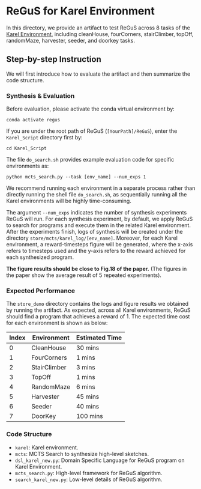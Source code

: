 # ReGuS for Karel Environment

In this directory, we provide an artifact to test ReGuS across 8 tasks of the [Karel Environment](https://compedu.stanford.edu/karel-reader/docs/python/en/chapter1.html), including cleanHouse, fourCorners, stairClimber, topOff, randomMaze, harvester, seeder, and doorkey tasks.

## Step-by-step Instruction

We will first introduce how to evaluate the artifact and then summarize the code structure.

### Synthesis & Evaluation

Before evaluation, please activate the conda virtual environment by:
```
conda activate regus
```

If you are under the root path of ReGuS (```[YourPath]/ReGuS```), enter the ```Karel_Script``` directory first by:
```
cd Karel_Script
```

The file ```do_search.sh``` provides example evaluation code for specific environments as:
```
python mcts_search.py --task [env_name] --num_exps 1
```

We recommend running each environment in a separate process rather than directly running the shell file ```do_search.sh```, as sequentially running all the Karel environments will be highly time-consuming.

The argument ```--num_exps``` indicates the number of synthesis experiments ReGuS will run. For each synthesis experiment, by default, we apply ReGuS to search for programs and execute them in the related Karel environment. After the experiments finish, logs of synthesis will be created under the directory ```store/mcts/karel_log/[env_name]```. Moreover, for each Karel environment, a reward-timesteps figure will be generated, where the x-axis refers to timesteps used and the y-axis refers to the reward achieved for each synthesized program.

**The figure results should be close to Fig.18 of the paper.** (The figures in the paper show the average result of 5 repeated experiments).

### Expected Performance

The ```store_demo``` directory contains the logs and figure results we obtained by running the artifact. As expected, across all Karel environments, ReGuS should find a program that achieves a reward of 1. The expected time cost for each environment is shown as below:

| Index      | Environment    | Estimated Time    |
| -----------| ---------------|-------------------|
| 0          | CleanHouse     | 30 mins           |
| 1          | FourCorners    | 1 mins            |
| 2          | StairClimber   | 3 mins            |
| 3          | TopOff         | 1 mins            |
| 4          | RandomMaze     | 6 mins            |
| 5          | Harvester      | 45 mins           |
| 6          | Seeder         | 40 mins           |
| 7          | DoorKey        | 100 mins          |

### Code Structure

- ```karel```: Karel environment.
- ```mcts```: MCTS Search to synthesize high-level sketches.
- ```dsl_karel_new.py```: Domain Specific Language for ReGuS program on Karel Environment.
- ```mcts_search.py```: High-level framework for ReGuS algorithm.
- ```search_karel_new.py```: Low-level details of ReGuS algorithm.